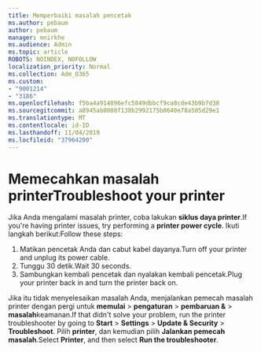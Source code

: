 ```yaml
---
title: Memperbaiki masalah pencetak
ms.author: pebaum
author: pebaum
manager: mnirkhe
ms.audience: Admin
ms.topic: article
ROBOTS: NOINDEX, NOFOLLOW
localization_priority: Normal
ms.collection: Adm_O365
ms.custom:
- "9001214"
- "3186"
ms.openlocfilehash: f5ba4a914096efc5849dbbcf9ca8cde43b9b7d38
ms.sourcegitcommit: a8945ab0008f138b2992175b0640e78a505d29e1
ms.translationtype: MT
ms.contentlocale: id-ID
ms.lasthandoff: 11/04/2019
ms.locfileid: "37964200"
---
```

# <a name="troubleshoot-your-printer"></a><span data-ttu-id="357c8-102">Memecahkan masalah printer</span><span class="sxs-lookup"><span data-stu-id="357c8-102">Troubleshoot your printer</span></span>

<span data-ttu-id="357c8-103">Jika Anda mengalami masalah printer, coba lakukan **siklus daya printer**.</span><span class="sxs-lookup"><span data-stu-id="357c8-103">If you're having printer issues, try performing a **printer power cycle**.</span></span> <span data-ttu-id="357c8-104">Ikuti langkah berikut:</span><span class="sxs-lookup"><span data-stu-id="357c8-104">Follow these steps:</span></span>

1. <span data-ttu-id="357c8-105">Matikan pencetak Anda dan cabut kabel dayanya.</span><span class="sxs-lookup"><span data-stu-id="357c8-105">Turn off your printer and unplug its power cable.</span></span>
2. <span data-ttu-id="357c8-106">Tunggu 30 detik.</span><span class="sxs-lookup"><span data-stu-id="357c8-106">Wait 30 seconds.</span></span>
3. <span data-ttu-id="357c8-107">Sambungkan kembali pencetak dan nyalakan kembali pencetak.</span><span class="sxs-lookup"><span data-stu-id="357c8-107">Plug your printer back in and turn the printer back on.</span></span>

<span data-ttu-id="357c8-108">Jika itu tidak menyelesaikan masalah Anda, menjalankan pemecah masalah printer dengan pergi untuk **memulai** > **pengaturan** > **pembaruan &** > **masalah**keamanan.</span><span class="sxs-lookup"><span data-stu-id="357c8-108">If that didn't solve your problem, run the printer troubleshooter by going to **Start** > **Settings** > **Update & Security** > **Troubleshoot**.</span></span> <span data-ttu-id="357c8-109">Pilih **printer**, dan kemudian pilih **Jalankan pemecah masalah**.</span><span class="sxs-lookup"><span data-stu-id="357c8-109">Select **Printer**, and then select **Run the troubleshooter**.</span></span>